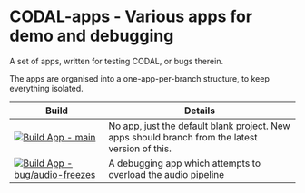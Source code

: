 # CODAL-apps - Various apps for demo and debugging

A set of apps, written for testing CODAL, or bugs therein.

The apps are organised into a one-app-per-branch structure, to keep everything isolated.

| Build | Details |
| ----- | ------- |
| [![Build App - main](https://github.com/JohnVidler/codal-apps/actions/workflows/buildapp.yml/badge.svg?branch=main)](https://github.com/JohnVidler/codal-apps/actions/workflows/buildapp.yml) | No app, just the default blank project. New apps should branch from the latest version of this. |
| [![Build App - bug/audio-freezes](https://github.com/JohnVidler/codal-apps/actions/workflows/buildapp.yml/badge.svg?branch=bug%2Faudio-freezes)](https://github.com/JohnVidler/codal-apps/actions/workflows/buildapp.yml) | A debugging app which attempts to overload the audio pipeline |
